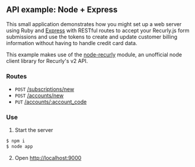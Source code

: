 ## API example: Node + Express

This small application demonstrates how you might set up a web server
using Ruby and [Express][express] with RESTful routes to accept your Recurly.js
form submissions and use the tokens to create and update customer billing
information without having to handle credit card data.

This example makes use of the [node-recurly][node-recurly] module, an
unofficial node client library for Recurly's v2 API.

### Routes

- `POST` [/subscriptions/new](app.js#L18-46)
- `POST` [/accounts/new](app.js#L49-59)
- `PUT` [/accounts/:account_code](app.js#L62-72)

### Use

1. Start the server

  ```bash
  $ npm i
  $ node app
  ```
2. Open [http://localhost:9000](http://localhost:9000)

[express]: http://expressjs.com/
[node-recurly]: https://github.com/robrighter/node-recurly
